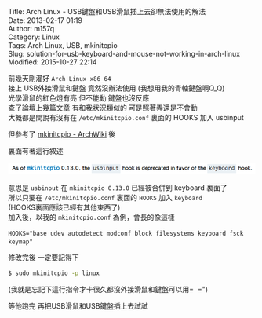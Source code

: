 Title: Arch Linux - USB鍵盤和USB滑鼠插上去卻無法使用的解法  
Date: 2013-02-17 01:19  
Author: m157q  
Category: Linux  
Tags: Arch Linux, USB, mkinitcpio  
Slug: solution-for-usb-keyboard-and-mouse-not-working-in-arch-linux  
Modified: 2015-10-27 22:14  
  
  
前幾天剛灌好 `Arch Linux x86_64`  
接上 USB外接滑鼠和鍵盤 竟然沒辦法使用 (我想用我的青軸鍵盤啊Q_Q)  
光學滑鼠的紅色燈有亮 但不能動 鍵盤也沒反應  
查了論壇上幾篇文章 有和我狀況類似的 可是照著弄還是不會動  
大概都是問說有沒有在 `/etc/mkinitcpio.conf` 裏面的 HOOKS 加入 usbinput  
  
但參考了 [mkinitcpio - ArchWiki](https://wiki.archlinux.org/index.php/Mkinitcpio#HOOKS) 後  
  
裏面有著這行敘述  
  
![mkinitcpio](/files/solution-for-usb-keyboard-and-mouse-not-working-in-arch-linux/mkinitcpio.png)  
  
意思是 `usbinput` 在 `mkinitcpio 0.13.0` 已經被合併到 keyboard 裏面了  
所以只要在 `/etc/mkinitcpio.conf` 裏面的 `HOOKS` 加入 `keyboard`  
(HOOKS裏面應該已經有其他東西了)  
加入後，以我的 `mkinitcpio.conf` 為例，會長的像這樣  
  
`HOOKS="base udev autodetect modconf block filesystems keyboard fsck keymap"`  
  
修改完後 一定要記得下  
  
```sh  
$ sudo mkinitcpio -p linux  
```  
  
(我就是忘記下這行指令才卡很久都沒外接滑鼠和鍵盤可以用=  =")  
  
等他跑完 再把USB滑鼠和USB鍵盤插上去試試  

